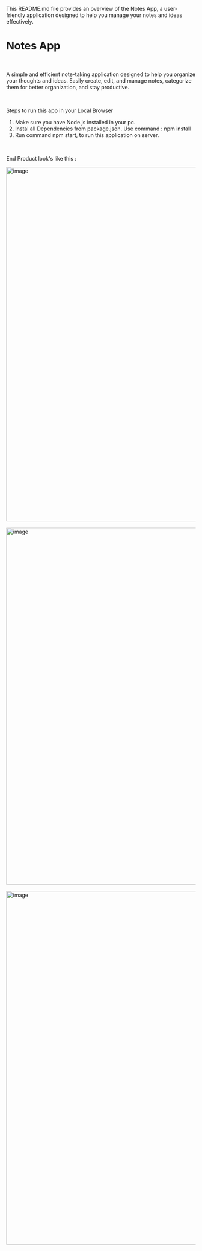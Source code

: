 This README.md file provides an overview of the Notes App, a user-friendly application designed to help you manage your notes and ideas effectively.

<h1> Notes App </h1>
<br>
<p>
  A simple and efficient note-taking application designed to help you organize your thoughts and ideas. Easily create, edit, and manage notes, categorize them for better organization, and stay productive.
</p>
<br>
<p>
  Steps to run this app in your Local Browser 
  <ol>
    <li> Make sure you have Node.js installed in your pc. </li>
    <li> Instal all Dependencies from package.json. Use command : npm install </li>
    <li> Run command npm start, to run this application on server.</li>
  </ol>
</p>
<br>

End Product look's like this :

<img width="940" alt="image" src="https://github.com/user-attachments/assets/e48e937d-6270-4f24-bb2a-2903d28c7daf">
<br>
<br>
<img width="946" alt="image" src="https://github.com/user-attachments/assets/a750b9bf-7b25-4e88-8864-ca46e8e8d27a">
<br>
<br>
<img width="938" alt="image" src="https://github.com/user-attachments/assets/53eb99a0-4ad2-4304-bd2d-cc7c475d64d3">




